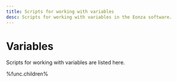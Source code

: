 ```yaml
---
title: Scripts for working with variables
desc: Scripts for working with variables in the Eonza software.
---
```

# Variables

Scripts for working with variables are listed here.

%func.children%

